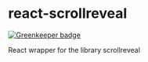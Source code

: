 # react-scrollreveal

[![Greenkeeper badge](https://badges.greenkeeper.io/EmaSuriano/react-scrollreveal.svg)](https://greenkeeper.io/)

React wrapper for the library scrollreveal
